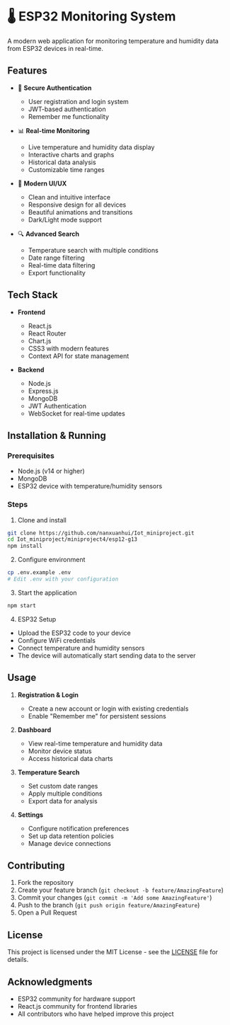 # 🌡️ ESP32 Monitoring System

A modern web application for monitoring temperature and humidity data from ESP32 devices in real-time.

## Features

- 🔐 **Secure Authentication**
  - User registration and login system
  - JWT-based authentication
  - Remember me functionality

- 📊 **Real-time Monitoring**
  - Live temperature and humidity data display
  - Interactive charts and graphs
  - Historical data analysis
  - Customizable time ranges

- 🎨 **Modern UI/UX**
  - Clean and intuitive interface
  - Responsive design for all devices
  - Beautiful animations and transitions
  - Dark/Light mode support

- 🔍 **Advanced Search**
  - Temperature search with multiple conditions
  - Date range filtering
  - Real-time data filtering
  - Export functionality

## Tech Stack

- **Frontend**
  - React.js
  - React Router
  - Chart.js
  - CSS3 with modern features
  - Context API for state management

- **Backend**
  - Node.js
  - Express.js
  - MongoDB
  - JWT Authentication
  - WebSocket for real-time updates

## Installation & Running

### Prerequisites
- Node.js (v14 or higher)
- MongoDB
- ESP32 device with temperature/humidity sensors

### Steps
1. Clone and install
```bash
git clone https://github.com/nanxuanhui/Iot_miniproject.git
cd Iot_miniproject/miniproject4/esp12-g13
npm install
```

2. Configure environment
```bash
cp .env.example .env
# Edit .env with your configuration
```

3. Start the application
```bash
npm start
```

4. ESP32 Setup
- Upload the ESP32 code to your device
- Configure WiFi credentials
- Connect temperature and humidity sensors
- The device will automatically start sending data to the server

## Usage

1. **Registration & Login**
   - Create a new account or login with existing credentials
   - Enable "Remember me" for persistent sessions

2. **Dashboard**
   - View real-time temperature and humidity data
   - Monitor device status
   - Access historical data charts

3. **Temperature Search**
   - Set custom date ranges
   - Apply multiple conditions
   - Export data for analysis

4. **Settings**
   - Configure notification preferences
   - Set up data retention policies
   - Manage device connections

## Contributing

1. Fork the repository
2. Create your feature branch (`git checkout -b feature/AmazingFeature`)
3. Commit your changes (`git commit -m 'Add some AmazingFeature'`)
4. Push to the branch (`git push origin feature/AmazingFeature`)
5. Open a Pull Request

## License

This project is licensed under the MIT License - see the [LICENSE](LICENSE) file for details.

## Acknowledgments

- ESP32 community for hardware support
- React.js community for frontend libraries
- All contributors who have helped improve this project
